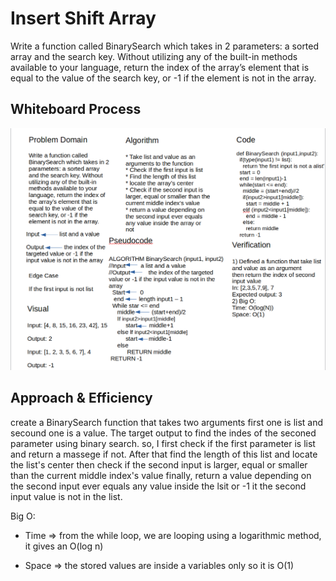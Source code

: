 # Insert Shift Array

Write a function called BinarySearch which takes in 2 parameters: a sorted array and the search key. Without utilizing any of the built-in methods available to your language, return the index of the array’s element that is equal to the value of the search key, or -1 if the element is not in the array.

## Whiteboard Process

![array-binary-search](array-binary-search.png)

## Approach & Efficiency

create a BinarySearch function that takes two arguments first one is list and secound one is a value. The target output to find the indes of the seconed parameter using binary search. so, I first check if the first parameter is list and return a massege if not. After that find the length of this list and locate the list's center then check if the second input is larger, equal or smaller than the current middle index's value  finally, return a value depending on the second input ever equals any value inside the lsit or -1 it the second input value is not in the list.

Big O:

- Time => from the while loop, we are looping using a logarithmic method, it gives an O(log n)

- Space => the stored values are inside a variables only so it is O(1)
